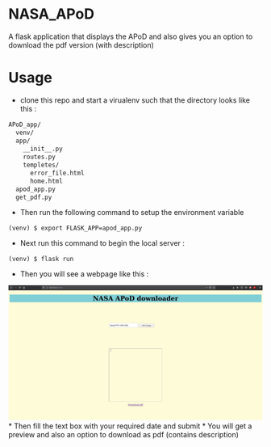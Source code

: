 # NASA_APoD
A flask application that displays the APoD and also gives you an option to download the pdf version (with description)

# Usage  
* clone this repo and start a virualenv such that the directory looks like this :
```
APoD_app/
  venv/
  app/
    __init__.py
    routes.py
    templetes/
      error_file.html
      home.html
  apod_app.py
  get_pdf.py

```
* Then run the following command to setup the environment variable
```
(venv) $ export FLASK_APP=apod_app.py
```
* Next run this command to begin the local server :
```
(venv) $ flask run
```
* Then you will see a webpage like this :
<img src="Screenshot.png" width="600">
* Then fill the text box with your required date and submit
* You will get a preview and also an option to download as pdf (contains description)
